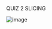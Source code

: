 QUIZ 2 SLICING


![image](https://github.com/user-attachments/assets/0754ba06-f7d7-4cd5-ae5e-3a2099b8d385)


